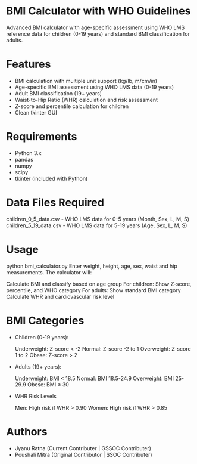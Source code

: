 # BMI Calculator with WHO Guidelines
Advanced BMI calculator with age-specific assessment using WHO LMS reference data for children (0-19 years) and standard BMI classification for adults.

# Features
- BMI calculation with multiple unit support (kg/lb, m/cm/in)
- Age-specific BMI assessment using WHO LMS data (0-19 years)
- Adult BMI classification (19+ years)
- Waist-to-Hip Ratio (WHR) calculation and risk assessment
- Z-score and percentile calculation for children
- Clean tkinter GUI

# Requirements
- Python 3.x
- pandas
- numpy
- scipy
- tkinter (included with Python)

# Data Files Required
children_0_5_data.csv - WHO LMS data for 0-5 years (Month, Sex, L, M, S)
children_5_19_data.csv - WHO LMS data for 5-19 years (Age, Sex, L, M, S)

# Usage
python bmi_calculator.py
Enter weight, height, age, sex, waist and hip measurements. The calculator will:

Calculate BMI and classify based on age group
For children: Show Z-score, percentile, and WHO category
For adults: Show standard BMI category
Calculate WHR and cardiovascular risk level

# BMI Categories
- Children (0-19 years):

    Underweight: Z-score < -2
    Normal: Z-score -2 to 1
    Overweight: Z-score 1 to 2
    Obese: Z-score > 2

- Adults (19+ years):

    Underweight: BMI < 18.5
    Normal: BMI 18.5-24.9
    Overweight: BMI 25-29.9
    Obese: BMI ≥ 30

- WHR Risk Levels

    Men: High risk if WHR > 0.90
    Women: High risk if WHR > 0.85

# Authors

* Jyanu Ratna (Current Contributer | GSSOC Contributer)
* Poushali Mitra (Original Contributor | SSOC Contributer)